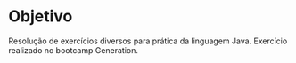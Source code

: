 # Objetivo

Resolução de exercícios diversos para prática da linguagem Java.
Exercício realizado no bootcamp Generation.
